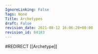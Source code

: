 ```yaml
---
IgnoreLinking: False
Tags: None
Title: Archetypes
draft: False
revision_date: 2021-08-12 16:06:20+00:00
revision_id: 84183
---
```


#REDIRECT [[Archetype]]
